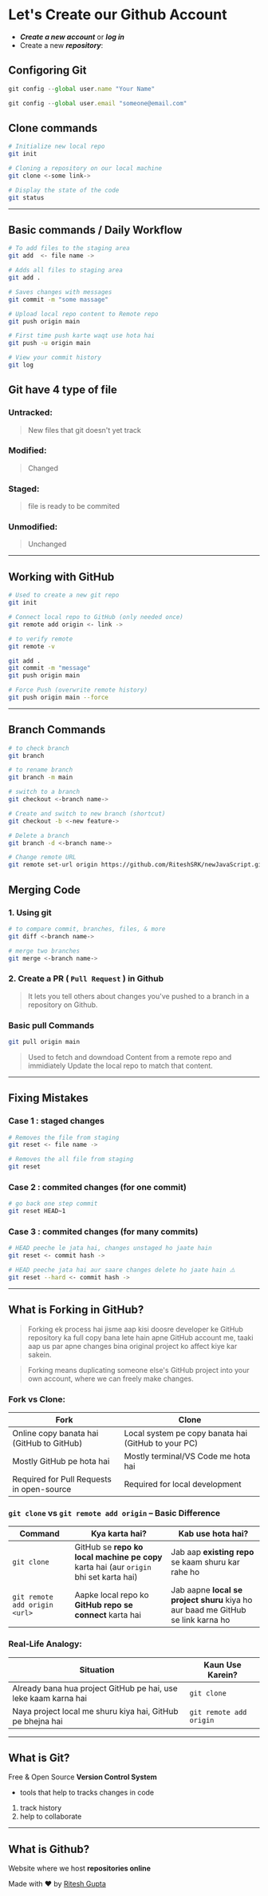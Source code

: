 # Let's Create our Github Account

- ***Create a new account*** or ***log in***
- Create a new ***repository***:

## Configoring Git
```js
git config --global user.name "Your Name"
```
```js
git config --global user.email "someone@email.com"
```

## Clone commands

```bash
# Initialize new local repo
git init  
```

```bash
# Cloning a repository on our local machine
git clone <-some link->
```

```bash
# Display the state of the code
git status
```

---
## Basic commands / Daily Workflow
```bash
# To add files to the staging area
git add  <- file name ->
```

```bash
# Adds all files to staging area
git add .
```

```bash
# Saves changes with messages
git commit -m "some massage"
```

```bash
# Upload local repo content to Remote repo
git push origin main
```

```bash
# First time push karte waqt use hota hai
git push -u origin main
```

```bash
# View your commit history
git log
```

## Git have 4 type of file
### Untracked:
> New files that git doesn't yet track

### Modified:
> Changed

### Staged: 
> file is ready to be commited

### Unmodified:
> Unchanged

---

## Working with GitHub

```bash
# Used to create a new git repo
git init
```

```bash
# Connect local repo to GitHub (only needed once)
git remote add origin <- link ->
```

```bash
# to verify remote
git remote -v
```

```bash
git add .
git commit -m "message"
git push origin main
```

```bash
# Force Push (overwrite remote history)
git push origin main --force
```

---
## Branch Commands

```bash
# to check branch
git branch
```

```bash
# to rename branch
git branch -m main
```

```bash
# switch to a branch
git checkout <-branch name->
```

```bash
# Create and switch to new branch (shortcut)
git checkout -b <-new feature->
```

```bash
# Delete a branch
git branch -d <-branch name->
```

```bash
# Change remote URL
git remote set-url origin https://github.com/RiteshSRK/newJavaScript.git
```

## Merging Code
### 1. Using git
```bash
# to compare commit, branches, files, & more
git diff <-branch name->
```

```bash
# merge two branches
git merge <-branch name->
```

### 2. Create a PR ( `Pull Request` ) in Github
> It lets you tell others about changes you've pushed to a branch in a repository on Github.

### Basic pull Commands 
```bash
git pull origin main
```

> Used to fetch and downdoad Content from a remote repo and immidiately Update the local repo to match that content.

---

## Fixing Mistakes
### Case 1 : staged changes

```bash
# Removes the file from staging
git reset <- file name ->
```

```bash
# Removes the all file from staging
git reset
```

### Case 2 : commited changes (for one commit)

```bash
# go back one step commit
git reset HEAD~1
```

### Case 3 : commited changes (for many commits)

```bash
# HEAD peeche le jata hai, changes unstaged ho jaate hain
git reset <- commit hash ->
```

```bash
# HEAD peeche jata hai aur saare changes delete ho jaate hain ⚠️
git reset --hard <- commit hash ->
```

---

## What is Forking in GitHub?
> Forking ek process hai jisme aap kisi doosre developer ke GitHub repository ka full copy bana lete hain apne GitHub account me, taaki aap us par apne changes bina original project ko affect kiye kar sakein.

> Forking means duplicating someone else's GitHub project into your own account, where we can freely make changes.

### Fork vs Clone:
| Fork                                      | Clone                                               |
| ----------------------------------------- | --------------------------------------------------- |
| Online copy banata hai (GitHub to GitHub) | Local system pe copy banata hai (GitHub to your PC) |
| Mostly GitHub pe hota hai                 | Mostly terminal/VS Code me hota hai                 |
| Required for Pull Requests in open-source | Required for local development                      |

### `git clone` vs `git remote add origin` – Basic Difference
| Command                       | Kya karta hai?                                                                         | Kab use hota hai?                                                                |
| ----------------------------- | -------------------------------------------------------------------------------------- | -------------------------------------------------------------------------------- |
| `git clone`                   | GitHub se **repo ko local machine pe copy** karta hai (aur `origin` bhi set karta hai) | Jab aap **existing repo** se kaam shuru kar rahe ho                              |
| `git remote add origin <url>` | Aapke local repo ko **GitHub repo se connect** karta hai                               | Jab aapne **local se project shuru** kiya ho aur baad me GitHub se link karna ho |

### Real-Life Analogy:
| Situation                                                       | Kaun Use Karein?        |
| --------------------------------------------------------------- | ----------------------- |
| Already bana hua project GitHub pe hai, use leke kaam karna hai | `git clone`             |
| Naya project local me shuru kiya hai, GitHub pe bhejna hai      | `git remote add origin` |


---

## What is Git?
Free & Open Source **Version Control System**
- tools that help to tracks changes in code
1. track history
2. help to collaborate

---

## What is Github?
Website where we host **repositories online**

Made with ❤️ by [Ritesh Gupta](https://github.com/RiteshSRK)

